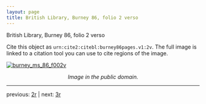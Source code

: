 ```yaml
---
layout: page
title: British Library, Burney 86, folio 2 verso
---
```


British Library, Burney 86, folio 2 verso

Cite this object as `urn:cite2:citebl:burney86pages.v1:2v`.  The full image is linked to a citation tool you can use to cite regions of the image.

[![burney_ms_86_f002v](http://www.homermultitext.org/iipsrv?IIIF=/project/homer/pyramidal/deepzoom/citebl/burney86imgs/v1/burney_ms_86_f002v.tif/full/800,/0/default.jpg)](http://www.homermultitext.org/ict2/?urn=urn:cite2:citebl:burney86imgs.v1:burney_ms_86_f002v) 

<p style="text-align: center; font-style: italic;">Image in the public domain.</p>

---

previous: [2r](../2r/) | next: [3r](../3r/)